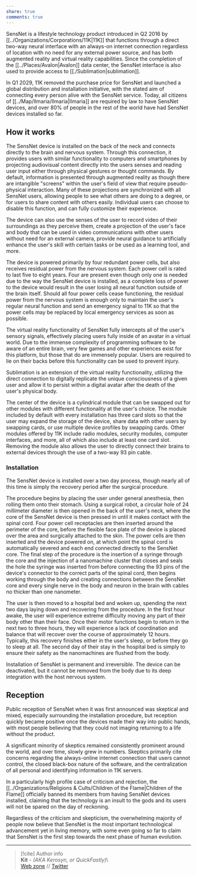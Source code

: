 ```yaml
---  
share: true  
comments: true  
---  
```

SensNet is a lifestyle technology product introduced in Q2 2016 by [[../Organizations/Corporations/11K|11K]] that functions through a direct two-way neural interface with an always-on internet connection regardless of location with no need for any external power source, and has both augmented reality and virtual reality capabilities. Since the completion of the [[../Places/Avalon|Avalon]] data center, the SensNet interface is also used to provide access to [[./Sublimation|sublimation]].  
  
In Q1 2029, 11K removed the purchase price for SensNet and launched a global distribution and installation initiative, with the stated aim of connecting every person alive with the SensNet service. Today, all citizens of [[../Map/Ilmaria/Ilmaria|Ilmaria]] are required by law to have SensNet devices, and over 80% of people in the rest of the world have had SensNet devices installed so far.  
  
## How it works  
  
The SensNet device is installed on the back of the neck and connects directly to the brain and nervous system. Through this connection, it provides users with similar functionality to computers and smartphones by projecting audiovisual content directly into the users senses and reading user input either through physical gestures or thought commands. By default, information is presented through augmented reality as though there are intangible "screens" within the user's field of view that require pseudo-physical interaction. Many of these projections are synchronized with all SensNet users, allowing people to see what others are doing to a degree, or for users to share content with others easily. Individual users can choose to disable this function, and can fully customize their experience.  
  
The device can also use the senses of the user to record video of their surroundings as they perceive them, create a projection of the user's face and body that can be used in video communications with other users without need for an external camera, provide neural guidance to artificially enhance the user's skill with certain tasks or be used as a learning tool, and more.  
  
The device is powered primarily by four redundant power cells, but also receives residual power from the nervous system. Each power cell is rated to last five to eight years. Four are present even though only one is needed due to the way the SensNet device is installed, as a complete loss of power to the device would result in the user losing all neural function outside of the brain itself. Should all four power cells cease functioning, the residual power from the nervous system is enough only to maintain the user's regular neural function and send an emergency signal to 11K so that the power cells may be replaced by local emergency services as soon as possible.  
  
The virtual reality functionality of SensNet fully intercepts all of the user's sensory signals, effectively placing users fully inside of an avatar in a virtual world. Due to the immense complexity of programming software to be aware of an entire brain, very few games and other experiences exist for this platform, but those that do are immensely popular. Users are required to lie on their backs before this functionality can be used to prevent injury.  
  
Sublimation is an extension of the virtual reality functionality, utilizing the direct connection to digitally replicate the unique consciousness of a given user and allow it to persist within a digital avatar after the death of the user's physical body.  
  
The center of the device is a cylindrical module that can be swapped out for other modules with different functionality at the user's choice. The module included by default with every installation has three card slots so that the user may expand the storage of the device, share data with other users by swapping cards, or use multiple device profiles by swapping cards. Other modules offered by 11K include radio modules, security modules, computer interfaces, and more, all of which also include at least one card slot. Removing the module also allows the user to directly connect their brains to external devices through the use of a two-way 93 pin cable.  
  
### Installation  
  
The SensNet device is installed over a two day process, though nearly all of this time is simply the recovery period after the surgical procedure.  
  
The procedure begins by placing the user under general anesthesia, then rolling them onto their stomach. Using a surgical robot, a circular hole of 24 millimeter diameter is then opened in the back of the user's neck, where the core of the SensNet device is then pressed in until it makes contact with the spinal cord. Four power cell receptacles are then inserted around the perimeter of the core, before the flexible face plate of the device is placed over the area and surgically attached to the skin. The power cells are then inserted and the device powered on, at which point the spinal cord is automatically severed and each end connected directly to the SensNet core. The final step of the procedure is the insertion of a syringe through the core and the injection of a nanomachine cluster that closes and seals the hole the syringe was inserted from before connecting the 93 pins of the device's connector to the correct parts of the spinal cord, then begins working through the body and creating connections between the SensNet core and every single nerve in the body and neuron in the brain with cables no thicker than one nanometer.  
  
The user is then moved to a hospital bed and woken up, spending the next two days laying down and recovering from the procedure. In the first hour awake, the user will experience extreme difficulty moving any part of their body other than their face. Once their motor functions begin to return in the next two to three hours, they will experience a lack of coordination and balance that will recover over the course of approximately 12 hours. Typically, this recovery finishes either in the user's sleep, or before they go to sleep at all. The second day of their stay in the hospital bed is simply to ensure their safety as the nanomachines are flushed from the body.  
  
Installation of SensNet is permanent and irreversible. The device can be deactivated, but it cannot be removed from the body due to its deep integration with the host nervous system.  
  
## Reception  
  
Public reception of SensNet when it was first announced was skeptical and mixed, especially surrounding the installation procedure, but reception quickly became positive once the devices made their way into public hands, with most people believing that they could not imaging returning to a life without the product.  
  
A significant minority of skeptics remained consistently prominent around the world, and over time, slowly grew in numbers. Skeptics primarily cite concerns regarding the always-online internet connection that users cannot control, the closed black-box nature of the software, and the centralization of all personal and identifying information in 11K servers.  
  
In a particularly high profile case of criticism and rejection, the [[../Organizations/Religions & Cults/Children of the Flame|Children of the Flame]] officially banned its members from having SensNet devices installed, claiming that the technology is an insult to the gods and its users will not be spared on the day of reckoning.  
  
Regardless of the criticism and skepticism, the overwhelming majority of people now believe that SensNet is the most important technological advancement yet in living memory, with some even going so far to claim that SensNet is the first step towards the next phase of human evolution.  
  
-----  
> [!cite] Author info  
> **Kit** - *(AKA Kerosyn, or QuickFastly)*\  
> [Web zone](https://kitabe.link) // [Twitter](https://twitter.com/Kerosyn_)